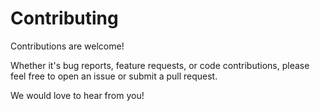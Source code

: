 # Contributing

Contributions are welcome!

Whether it's bug reports, feature requests, or code contributions, please feel free to open an issue or submit a pull request.

We would love to hear from you!

